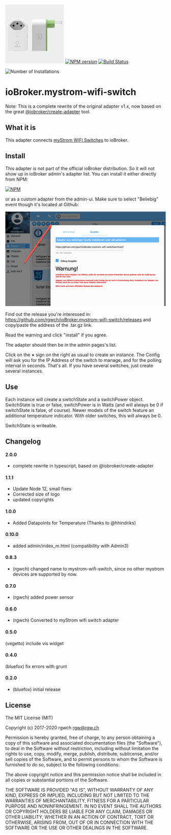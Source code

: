 ![Logo](admin/mystrom-wifi-switch.jpg)
[![NPM version](http://img.shields.io/npm/v/iobroker.mystrom-wifi-switch.svg)](https://www.npmjs.com/package/iobroker.mystrom-wifi-switch)
[![Build Status](https://travis-ci.com/rgwch/ioBroker.mystrom-wifi-switch.svg?branch=master)](https://travis-ci.com/rgwch/ioBroker.mystrom-wifi-switch)

![Number of Installations](http://iobroker.live/badges/mystrom-wifi-switch-installed.svg) 

# ioBroker.mystrom-wifi-switch


Note: This is a complete rewrite of the original adapter v1.x, now based on the great [@iobroker/create-adapter](https://github.com/ioBroker/create-adapter) tool.


## What it is

This adapter connects [myStrom WiFi Switches](https://mystrom.ch/wifi-switch) to ioBroker.

## Install

This adapter is not part of the official ioBroker distribution. So it will not show up in ioBroker admin's adapter list. You can install it either directly from NPM:

[![NPM](https://nodei.co/npm/iobroker.mystrom-wifi-switch.png)](https://nodei.co/npm/iobroker.mystrom-wifi-switch/)

or as a custom adapter from the admin-ui. Make sure to select "Beliebig" event though it's located at Github:

![custom adapter](install_1.jpg)

Find out the release you're interessed in: <https://github.com/rgwch/ioBroker.mystrom-wifi-switch/releases> and copy/paste the address of the .tar.gz link.

Read the warning and click "install" if you agree.

The adapter should then be in the admin pages's list.

Click on the **+** sign on the right as usual to create an instance. The Config will ask you for the IP Address of the switch to manage, and for the polling interval in seconds.
That's all. If you have several switches, just create several instances.

## Use

Each instance will create a switchState and a switchPower object. SwitchState is true or false, switchPower is in Watts (and will always be 0 if  switchState is false, of course). Newer models of the switch feature an additional temperature indicator. With older switches, this will always be 0.

SwitchState is writeable.

## Changelog

#### 2.0.0

* complete rewrite in typescript, based on @iobroker/create-adapter

#### 1.1.1

* Update Node 12, small fixes
* Corrected size of logo
* updated copyrights

####  1.0.0
 
* Added Datapoints for Temperature (Thanks to @hhindriks)
      
####  0.10.0
   
* added admin/index_m.html (compatibility with Admin3)
         
        
#### 0.8.3

* (rgwch) changed name to mystrom-wifi-switch, since no other mystrom devices are supported by now.

#### 0.7.0

* (rgwch) added power sensor

#### 0.6.0

* (rgwch) Converted to myStrom wifi switch adapter

#### 0.5.0

(vegetto) include vis widget

#### 0.4.0

(bluefox) fix errors with grunt

#### 0.2.0
* (bluefox) initial release

## License
The MIT License (MIT)

Copyright (c) 2017-2020 rgwch <rgw@rgw.ch>

Permission is hereby granted, free of charge, to any person obtaining a copy
of this software and associated documentation files (the "Software"), to deal
in the Software without restriction, including without limitation the rights
to use, copy, modify, merge, publish, distribute, sublicense, and/or sell
copies of the Software, and to permit persons to whom the Software is
furnished to do so, subject to the following conditions:

The above copyright notice and this permission notice shall be included in
all copies or substantial portions of the Software.

THE SOFTWARE IS PROVIDED "AS IS", WITHOUT WARRANTY OF ANY KIND, EXPRESS OR
IMPLIED, INCLUDING BUT NOT LIMITED TO THE WARRANTIES OF MERCHANTABILITY,
FITNESS FOR A PARTICULAR PURPOSE AND NONINFRINGEMENT. IN NO EVENT SHALL THE
AUTHORS OR COPYRIGHT HOLDERS BE LIABLE FOR ANY CLAIM, DAMAGES OR OTHER
LIABILITY, WHETHER IN AN ACTION OF CONTRACT, TORT OR OTHERWISE, ARISING FROM,
OUT OF OR IN CONNECTION WITH THE SOFTWARE OR THE USE OR OTHER DEALINGS IN
THE SOFTWARE.
